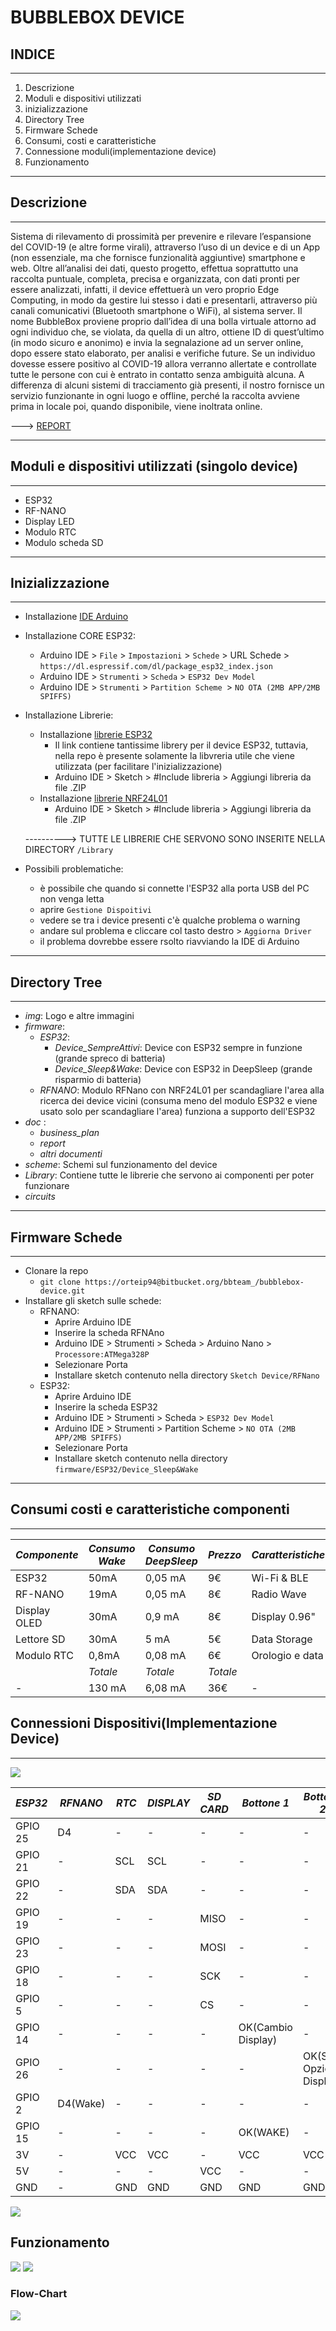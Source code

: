 # BUBBLEBOX DEVICE #

## INDICE ##
_________________________________________________________________________________________
1. Descrizione
2. Moduli e dispositivi utilizzati
3. inizializzazione
4. Directory Tree
5. Firmware Schede
6. Consumi, costi e caratteristiche
8. Connessione moduli(implementazione device)
9. Funzionamento

______________________________________________________________________________________________

## Descrizione ##
________________________________________________________________________________________________

Sistema di rilevamento di prossimità per prevenire e rilevare l’espansione del COVID-19 (e altre forme virali), attraverso l’uso di un device e di un App (non essenziale, ma che fornisce funzionalità aggiuntive) smartphone e web. Oltre all’analisi dei dati, questo progetto, effettua soprattutto una raccolta puntuale, completa, precisa e organizzata, con dati pronti per essere analizzati, infatti, il device effettuerà un vero proprio Edge Computing, in modo da gestire lui stesso i dati e presentarli, attraverso più canali comunicativi (Bluetooth smartphone o WiFi), al sistema server. Il nome BubbleBox proviene proprio dall’idea di una bolla virtuale attorno ad ogni individuo che, se violata, da quella di un altro, ottiene ID di quest’ultimo (in modo sicuro e anonimo) e invia la segnalazione ad un server online, dopo essere stato elaborato, per analisi e verifiche future. Se un individuo dovesse essere positivo al COVID-19 allora verranno allertate e controllate tutte le persone con cui è entrato in contatto senza ambiguità alcuna. A differenza di alcuni sistemi di tracciamento già presenti, il nostro fornisce un servizio funzionante in ogni luogo e offline, perché la raccolta avviene prima in locale poi, quando disponibile, viene inoltrata online.

---> [REPORT](https://github.com/BubbleB0x/device/blob/master/doc/report/Relazione_Bubblebox(RignanesePolenta).pdf)

----------------------------------------------------------------------------------------------------

## Moduli e dispositivi utilizzati (singolo device) ##
___________________________________________________________________________________________________

* ESP32
* RF-NANO
* Display LED
* Modulo RTC
* Modulo scheda SD

-----------------------------------------------------------------------------------------------------

## Inizializzazione ##

____________________________________________________________________________________________________

* Installazione [IDE Arduino](https://www.arduino.cc/en/Main/Software)
* Installazione CORE ESP32:
	- Arduino IDE > `File` > `Impostazioni` > `Schede` > URL Schede > `https://dl.espressif.com/dl/package_esp32_index.json`
	- Arduino IDE > `Strumenti` > `Scheda` > `ESP32 Dev Model`
	- Arduino IDE > `Strumenti` > `Partition Scheme `> `NO OTA (2MB APP/2MB SPIFFS)`
* Installazione Librerie:
	* Installazione [librerie ESP32](https://github.com/espressif/arduino-esp32)
		- Il link contiene tantissime librery per il device ESP32, tuttavia, nella repo è presente solamente la libvreria utile che viene utilizzata (per facilitare l'inizializzazione)
		- Arduino IDE > Sketch > #Include libreria > Aggiungi libreria da file .ZIP
	* Installazione [librerie NRF24L01](https://github.com/maniacbug/RF24)
		- Arduino IDE > Sketch > #Include libreria > Aggiungi libreria da file .ZIP
	
	----------> TUTTE LE LIBRERIE CHE SERVONO SONO INSERITE NELLA DIRECTORY `/Library`
	
* Possibili problematiche: 
	- è possibile che quando si connette l'ESP32 alla porta USB del PC non venga letta
	- aprire `Gestione Dispoitivi`
	- vedere se tra i device presenti c'è qualche problema o warning
	- andare sul problema e cliccare col tasto destro > `Aggiorna Driver`
	- il problema dovrebbe essere rsolto riavviando la IDE di Arduino

_____________________________________________________________________________________________________
	
## Directory Tree ##
_____________________________________________________________________________________________________

* *img*: Logo e altre immagini
* *firmware*:
	* *ESP32*:
		* *Device_SempreAttivi*: Device con ESP32 sempre in funzione (grande spreco di batteria)
		* *Device_Sleep&Wake*: Device con ESP32 in DeepSleep (grande risparmio di batteria)
	* *RFNANO*: Modulo RFNano con NRF24L01 per scandagliare l'area alla ricerca dei device vicini (consuma meno del modulo ESP32 e viene usato solo per scandagliare l'area) funziona a supporto dell'ESP32
* *doc* : 
	* *business_plan*
	* *report*
	* *altri documenti*
* *scheme*: Schemi sul funzionamento del device
* *Library*: Contiene tutte le librerie che servono ai componenti per poter funzionare
* *circuits*

_______________________________________________________________________________________________________

## Firmware Schede ##
________________________________________________________________________________________________________
* Clonare la repo
	- `git clone https://orteip94@bitbucket.org/bbteam_/bubblebox-device.git`
* Installare gli sketch sulle schede:
	- RFNANO:
		- Aprire Arduino IDE
		- Inserire la scheda RFNAno
		- Arduino IDE > Strumenti > Scheda > Arduino Nano > `Processore:ATMega328P`
		- Selezionare Porta
		- Installare sketch contenuto nella directory `Sketch Device/RFNano`
	- ESP32:
		- Aprire Arduino IDE
		- Inserire la scheda ESP32
		- Arduino IDE > Strumenti > Scheda > `ESP32 Dev Model`
		- Arduino IDE > Strumenti > Partition Scheme > `NO OTA (2MB APP/2MB SPIFFS)`
		- Selezionare Porta
		- Installare sketch contenuto nella directory `firmware/ESP32/Device_Sleep&Wake`
	
_______________________________________________________________________________________________________

## Consumi costi e caratteristiche componenti ##
________________________________________________________________________________________________________

| *Componente* | *Consumo Wake* |  *Consumo DeepSleep*  | *Prezzo* | *Caratteristiche* |
| -----------|---------|-------------|--------|-----------------|
|   ESP32    | 50mA    |  0,05 mA     |   9€   |   Wi-Fi & BLE   |
|   RF-NANO  | 19mA    |    0,05 mA   |   8€   |   Radio Wave    |
|Display OLED| 30mA    |   0,9 mA     |   8€   |   Display 0.96" |
| Lettore SD |  30mA    |   5 mA      |   5€   |   Data Storage  |
| Modulo RTC |0,8mA    | 0,08 mA     |   6€   | Orologio e data |
|  |   *Totale*  |  *Totale* |  *Totale*  |  |
|   - | 130 mA   |  6,08 mA     |   36€ |   -   |


## Connessioni Dispositivi(Implementazione Device) ##
_________________________________________________________________________________________________________

<img src="https://github.com/BubbleB0x/device/blob/master/circuits/Circuito_Fritzing.png"/>

| *ESP32* | *RFNANO* |  *RTC*  | *DISPLAY* | *SD CARD* | *Bottone 1* | *Bottone 2*|
| -----------|---------|-------------|--------|-----------------|---------|----------|
|   GPIO 25    | D4   |  -    |   -  |   -   |  - |  -  |
|   GPIO 21    | -   |  SCL    |   SCL  |   -   |  -  |  - |
|   GPIO 22    | -   |  SDA  |   SDA  |   -   | -  |  - |
|   GPIO 19    | -   |  -    |   -  |   MISO  | -  |  - |
|   GPIO 23    | -   |  -    |   -  |   MOSI   | -  |  - |
|   GPIO 18    | -   |  -   |   -  |   SCK   | -  |  - |
|   GPIO 5    | -   |  -   |   -  |   CS   | -  |  - |
|   GPIO 14    | -   |  -   |   -  |   -   | OK(Cambio Display)  |  - |
|   GPIO 26    | -   |  -   |   -  |   -   | -  |  OK(Sel. Opzione Display) |
|   GPIO 2    | D4(Wake)  |  -   |   -  |   -   | -  |  - |
|   GPIO 15    | -   |  -   |   -  |   -   | OK(WAKE)  |  - |
|   3V    | -   |  VCC  |   VCC  |   -   | VCC  |  VCC |
|   5V    | -   |  -  |   -  |   VCC   | -  |  - |
|   GND    | -   |  GND  |   GND  |   GND   | GND  |  GND |

<img src="https://github.com/BubbleB0x/device/blob/master/circuits/Circuito_Semplice_2.jpg"/>

## Funzionamento ##

<img src="https://github.com/BubbleB0x/device/blob/master/scheme/Funzionamento_Generico.PNG"/>

<img src="https://github.com/BubbleB0x/device/blob/master/scheme/Funzionamento_Device.PNG"/>

### Flow-Chart ###

<img src="https://github.com/BubbleB0x/device/blob/master/scheme/Funzionamento_FlowChart.png"/>
